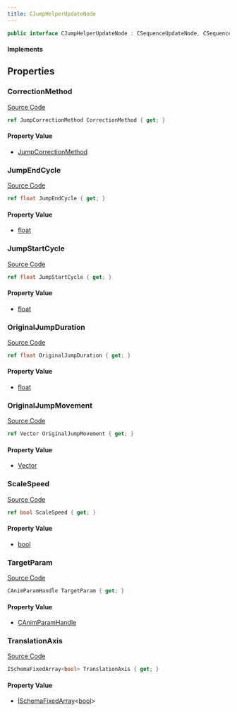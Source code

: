 ```yaml
---
title: CJumpHelperUpdateNode
---
```


```csharp
public interface CJumpHelperUpdateNode : CSequenceUpdateNode, CSequenceUpdateNodeBase, CLeafUpdateNode, CAnimUpdateNodeBase, ISchemaClass<CAnimUpdateNodeBase>, ISchemaClass<CLeafUpdateNode>, ISchemaClass<CSequenceUpdateNodeBase>, ISchemaClass<CSequenceUpdateNode>, ISchemaClass<CJumpHelperUpdateNode>, ISchemaField, ISchemaClass, INativeHandle
```

#### Implements

## Properties

### CorrectionMethod

[Source Code](https://github.com/swiftly-solution/swiftlys2/blob/beta/managed/src/SwiftlyS2.Generated/Schemas/Interfaces/CJumpHelperUpdateNode.cs#L26)

```csharp
ref JumpCorrectionMethod CorrectionMethod { get; }
```

#### Property Value

- [JumpCorrectionMethod](/docs/api/shared/schemadefinitions/jumpcorrectionmethod)

### JumpEndCycle

[Source Code](https://github.com/swiftly-solution/swiftlys2/blob/beta/managed/src/SwiftlyS2.Generated/Schemas/Interfaces/CJumpHelperUpdateNode.cs#L24)

```csharp
ref float JumpEndCycle { get; }
```

#### Property Value

- [float](https://learn.microsoft.com/dotnet/api/system.single)

### JumpStartCycle

[Source Code](https://github.com/swiftly-solution/swiftlys2/blob/beta/managed/src/SwiftlyS2.Generated/Schemas/Interfaces/CJumpHelperUpdateNode.cs#L22)

```csharp
ref float JumpStartCycle { get; }
```

#### Property Value

- [float](https://learn.microsoft.com/dotnet/api/system.single)

### OriginalJumpDuration

[Source Code](https://github.com/swiftly-solution/swiftlys2/blob/beta/managed/src/SwiftlyS2.Generated/Schemas/Interfaces/CJumpHelperUpdateNode.cs#L20)

```csharp
ref float OriginalJumpDuration { get; }
```

#### Property Value

- [float](https://learn.microsoft.com/dotnet/api/system.single)

### OriginalJumpMovement

[Source Code](https://github.com/swiftly-solution/swiftlys2/blob/beta/managed/src/SwiftlyS2.Generated/Schemas/Interfaces/CJumpHelperUpdateNode.cs#L18)

```csharp
ref Vector OriginalJumpMovement { get; }
```

#### Property Value

- [Vector](/docs/api/shared/natives/vector)

### ScaleSpeed

[Source Code](https://github.com/swiftly-solution/swiftlys2/blob/beta/managed/src/SwiftlyS2.Generated/Schemas/Interfaces/CJumpHelperUpdateNode.cs#L30)

```csharp
ref bool ScaleSpeed { get; }
```

#### Property Value

- [bool](https://learn.microsoft.com/dotnet/api/system.boolean)

### TargetParam

[Source Code](https://github.com/swiftly-solution/swiftlys2/blob/beta/managed/src/SwiftlyS2.Generated/Schemas/Interfaces/CJumpHelperUpdateNode.cs#L16)

```csharp
CAnimParamHandle TargetParam { get; }
```

#### Property Value

- [CAnimParamHandle](/docs/api/shared/schemadefinitions/canimparamhandle)

### TranslationAxis

[Source Code](https://github.com/swiftly-solution/swiftlys2/blob/beta/managed/src/SwiftlyS2.Generated/Schemas/Interfaces/CJumpHelperUpdateNode.cs#L28)

```csharp
ISchemaFixedArray<bool> TranslationAxis { get; }
```

#### Property Value

- [ISchemaFixedArray](/docs/api/shared/schemas/ischemafixedarray-1)<[bool](https://learn.microsoft.com/dotnet/api/system.boolean)>

